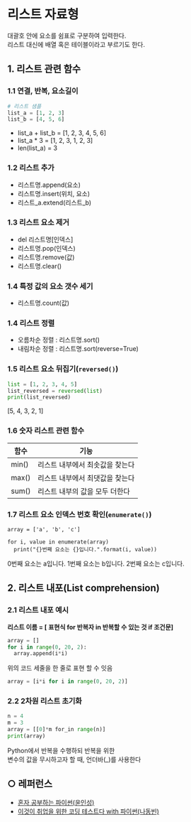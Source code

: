 리스트 자료형
===

대괄호 안에 요소를 쉼표로 구분하여 입력한다.   
리스트 대신에 배열 혹은 테이블이라고 부르기도 한다. 
   
## 1. 리스트 관련 함수
### 1.1 연결, 반복, 요소길이
```python
# 리스트 샘플
list_a = [1, 2, 3]
list_b = [4, 5, 6]
```
- list_a + list_b = [1, 2, 3, 4, 5, 6]
- list_a * 3 = [1, 2, 3, 1, 2, 3]
- len(list_a) = 3

### 1.2 리스트 추가
- 리스트명.append(요소)
- 리스트명.insert(위치, 요소)
- 리스트_a.extend(리스트_b)

### 1.3 리스트 요소 제거
- del 리스트명[인덱스]
- 리스트명.pop(인덱스)
- 리스트명.remove(값)
- 리스트명.clear()

### 1.4 특정 값의 요소 갯수 세기
- 리스트명.count(값)

### 1.4 리스트 정렬
- 오름차순 정렬 : 리스트명.sort()
- 내림차순 정렬 : 리스트명.sort(reverse=True)

### 1.5 리스트 요소 뒤집기(`reversed()`)
```python
list = [1, 2, 3, 4, 5]
list_reversed = reversed(list)
print(list_reversed)
```
[5, 4, 3, 2, 1]


### 1.6 숫자 리스트 관련 함수
| 함수 | 기능 |
| -- | -- |
| min() | 리스트 내부에서 최솟값을 찾는다 |
| max() | 리스트 내부에서 최댓값을 찾는다 |
| sum() | 리스트 내부의 값을 모두 더한다 |

### 1.7 리스트 요소 인덱스 번호 확인(`enumerate()`)
```
array = ['a', 'b', 'c']

for i, value in enumerate(array)
  print("{}번째 요소는 {}입니다.".format(i, value))
```
0번째 요소는 a입니다.
1번째 요소는 b입니다.
2번째 요소는 c입니다.


## 2. 리스트 내포(List comprehension)
### 2.1 리스트 내포 예시
**리스트 이름 = [ 표현식 for 반복자 in 반복할 수 있는 것 if 조건문]**


```python
array = []
for i in range(0, 20, 2):
  array.append(i*i)
```

위의 코드 세줄을 한 줄로 표현 할 수 잇음
```python
array = [i*i for i in range(0, 20, 2)]
```

### 2.2 2차원 리스트 초기화
```python
n = 4
m = 3
array = [[0]*m for_in range(n)]
print(array)
```
Python에서 반복을 수행하되 반복을 위한   
변수의 값을 무시하고자 할 때, 언더바(_)를 사용한다


## ○ 레퍼런스
* [혼자 공부하는 파이썬(윤인성)](https://www.hanbit.co.kr/store/books/look.php?p_code=B2587075793)
* [이것이 취업을 위한 코딩 테스트다 with 파이썬(나동빈)](https://www.hanbit.co.kr/store/books/look.php?p_code=B8945183661)
